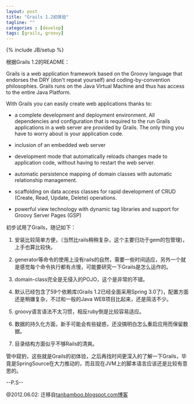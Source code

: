 ```yaml
---
layout: post
title: "Grails 1.2初体验"
tagline: ""
categories : [develop]
tags: [grails, groovy]
---
```

{% include JB/setup %}

根据Grails 1.2的README：

Grails is a web application framework based on the Groovy language that endorses the DRY (don't repeat yourself) and coding-by-convention philosophies. Grails runs on the Java Virtual Machine and thus has access to the entire Java Platform.


With Grails you can easily create web applications thanks to:


- a complete development and deployment environment. All dependencies and configuration that is required to the run Grails applications in a web server are provided by Grails. The only thing you have to worry about is your application code.


- inclusion of an embedded web server


- development mode that automatically reloads changes made to application code, without having to restart the web server.


- automatic persistence mapping of domain classes with automatic relationship management.


- scaffolding on data access classes for rapid development of CRUD (Create, Read, Update, Delete) operations.


- powerful view technology with dynamic tag libraries and support for Groovy Server Pages (GSP)


初步试用了Grails，随记如下：


1. 安装比较简单方便，（当然比rails稍稍复杂，这个主要归功于gem的包管理)，上手也算比较快。


2. generator等命令的使用上没有rails的自然，需要一些时间适应，另外一个就是感觉每个命令执行都有点慢，可能要研究一下Grails是怎么运作的。


3. domain-class完全是无侵入的POJO，这个是非常的不错。


4. 默认已经包含了59个依赖库(Grails 1.2已经全面采用Spring 3.0了)，配置方面还是稍嫌复杂，不过和一般的Java WEB项目比起来，还是简洁不少。


5. groovy语言语法不太习惯，相反ruby倒是比较容易适应。


6. 数据的持久化方面，新手可能会有些疑惑，还没搞明白怎么重启应用而保留数据。


7. 目录结构方面似乎不够Rails的清爽。


管中窥豹，这些就是Grails的初体验，之后再找时间更深入的了解一下Grails，毕竟是SpringSource在大力推动的，而且现在JVM上的脚本语言应该还是比较有意思的。

--P.S--

@2012.06.02:
迁移自[tanbamboo.blogspot.com博客](http://tanbamboo.blogspot.com/2009/12/grails-12.html)

